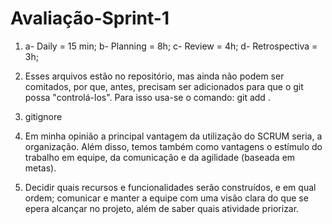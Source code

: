 # Avaliação-Sprint-1

1. a- Daily = 15 min;
b- Planning = 8h;
c- Review = 4h;
d- Retrospectiva = 3h;

2.  Esses arquivos estão no repositório, mas ainda não podem ser comitados, por que, antes, precisam ser adicionados para que o git possa "controlá-los".
Para isso usa-se o comando: git add .

3. gitignore

4. Em minha opinião a principal vantagem da utilização do SCRUM seria, a organização. Além disso, temos também como vantagens o estímulo do trabalho em equipe, da comunicação e da agilidade (baseada em metas).

5. Decidir quais recursos e funcionalidades serão construídos, e em qual ordem; comunicar e manter a equipe com uma visão clara do que se epera alcançar no projeto, além de saber quais atividade priorizar.
